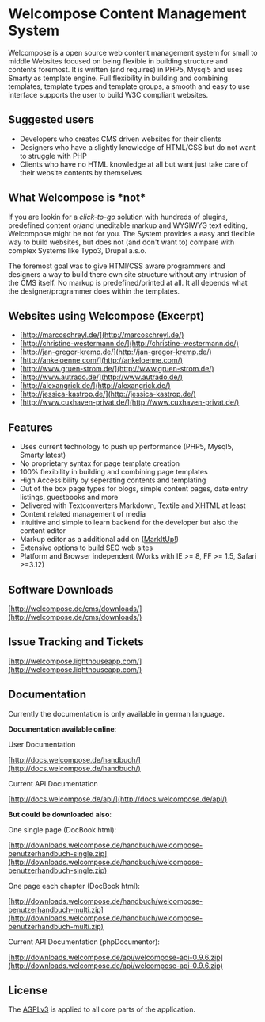 # Welcompose Content Management System #

Welcompose is a open source web content management system for small to middle Websites focused on being flexible in building structure and contents foremost. It is written (and requires) in PHP5, Mysql5 and uses Smarty as template engine. Full flexibility in building and combining templates, template types and template groups, a smooth and easy to use interface supports the user to build W3C compliant websites. 


## Suggested users ##

* Developers who creates CMS driven websites for their clients
* Designers who have a slightly knowledge of HTML/CSS but do not want to struggle with PHP
* Clients who have no HTML knowledge at all but want just take care of their website contents by themselves


## What Welcompose is \*not* ##

If you are lookin for a *click-to-go* solution with hundreds of plugins, predefined content or/and uneditable markup and WYSIWYG text editing, Welcompose might be not for you. The System provides a easy and flexible way to build websites, but does not (and don't want to) compare with complex Systems like Typo3, Drupal a.s.o.

The foremost goal was to give HTMl/CSS aware programmers and designers a way to build there own site structure without any intrusion of the CMS itself. No markup is predefined/printed at all. It all depends what the designer/programmer does within the templates.  


## Websites using Welcompose (Excerpt) ##

* [http://marcoschreyl.de/](http://marcoschreyl.de/)
* [http://christine-westermann.de/](http://christine-westermann.de/)
* [http://jan-gregor-kremp.de/](http://jan-gregor-kremp.de/)
* [http://ankeloenne.com/](http://ankeloenne.com/)
* [http://www.gruen-strom.de/](http://www.gruen-strom.de/)
* [http://www.autrado.de/](http://www.autrado.de/)
* [http://alexangrick.de/](http://alexangrick.de/)
* [http://jessica-kastrop.de/](http://jessica-kastrop.de/)
* [http://www.cuxhaven-privat.de/](http://www.cuxhaven-privat.de/)


## Features ##

* Uses current technology to push up performance (PHP5, Mysql5, Smarty latest)
* No proprietary syntax for page template creation
* 100% flexibility in building and combining page templates
* High Accessibility by seperating contents and templating
* Out of the box page types for blogs, simple content pages, date entry listings, guestbooks and more
* Delivered with Textconverters Markdown, Textile and XHTML at least
* Content related management of media
* Intuitive and simple to learn backend for the developer but also the content editor
* Markup editor as a additional add on ([MarkItUp!](http://markitup.jaysalvat.com/home/))
* Extensive options to build SEO web sites
* Platform and Browser independent (Works with IE >= 8, FF >= 1.5, Safari >=3.12)



## Software Downloads ##

[http://welcompose.de/cms/downloads/](http://welcompose.de/cms/downloads/)



## Issue Tracking and Tickets ##

[http://welcompose.lighthouseapp.com/](http://welcompose.lighthouseapp.com/)



## Documentation ##

Currently the documentation is only available in german language.

**Documentation available online**:

User Documentation

[http://docs.welcompose.de/handbuch/](http://docs.welcompose.de/handbuch/)

Current API Documentation

[http://docs.welcompose.de/api/](http://docs.welcompose.de/api/)


**But could be downloaded also**:

One single page (DocBook html):

[http://downloads.welcompose.de/handbuch/welcompose-benutzerhandbuch-single.zip](http://downloads.welcompose.de/handbuch/welcompose-benutzerhandbuch-single.zip)

One page each chapter (DocBook html):

[http://downloads.welcompose.de/handbuch/welcompose-benutzerhandbuch-multi.zip](http://downloads.welcompose.de/handbuch/welcompose-benutzerhandbuch-multi.zip)

Current API Documentation (phpDocumentor):

[http://downloads.welcompose.de/api/welcompose-api-0.9.6.zip](http://downloads.welcompose.de/api/welcompose-api-0.9.6.zip)



## License ##

The [AGPLv3](http://www.opensource.org/licenses/agpl-v3.html) is applied to all core parts of the application.